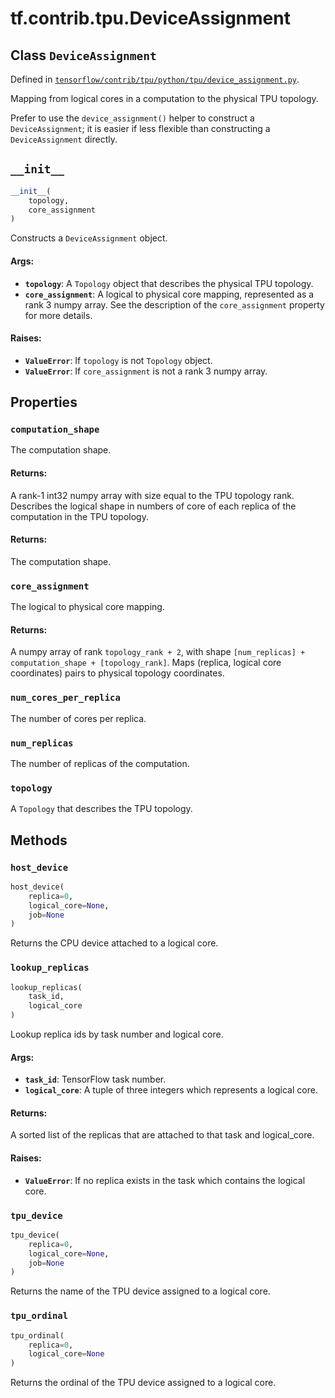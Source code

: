 <div itemscope itemtype="http://developers.google.com/ReferenceObject">
<meta itemprop="name" content="tf.contrib.tpu.DeviceAssignment" />
<meta itemprop="path" content="Stable" />
<meta itemprop="property" content="computation_shape"/>
<meta itemprop="property" content="core_assignment"/>
<meta itemprop="property" content="num_cores_per_replica"/>
<meta itemprop="property" content="num_replicas"/>
<meta itemprop="property" content="topology"/>
<meta itemprop="property" content="__init__"/>
<meta itemprop="property" content="host_device"/>
<meta itemprop="property" content="lookup_replicas"/>
<meta itemprop="property" content="tpu_device"/>
<meta itemprop="property" content="tpu_ordinal"/>
</div>

# tf.contrib.tpu.DeviceAssignment

## Class `DeviceAssignment`





Defined in [`tensorflow/contrib/tpu/python/tpu/device_assignment.py`](https://www.tensorflow.org/code/tensorflow/contrib/tpu/python/tpu/device_assignment.py).

Mapping from logical cores in a computation to the physical TPU topology.

Prefer to use the `device_assignment()` helper to construct a
`DeviceAssignment`; it is easier if less flexible than constructing a
`DeviceAssignment` directly.

<h2 id="__init__"><code>__init__</code></h2>

``` python
__init__(
    topology,
    core_assignment
)
```

Constructs a `DeviceAssignment` object.

#### Args:

* <b>`topology`</b>: A `Topology` object that describes the physical TPU topology.
* <b>`core_assignment`</b>: A logical to physical core mapping, represented as a
    rank 3 numpy array. See the description of the `core_assignment`
    property for more details.


#### Raises:

* <b>`ValueError`</b>: If `topology` is not `Topology` object.
* <b>`ValueError`</b>: If `core_assignment` is not a rank 3 numpy array.



## Properties

<h3 id="computation_shape"><code>computation_shape</code></h3>

The computation shape.

#### Returns:

A rank-1 int32 numpy array with size equal to the TPU topology rank.
Describes the logical shape in numbers of core of each replica of the
computation in the TPU topology.


#### Returns:

The computation shape.

<h3 id="core_assignment"><code>core_assignment</code></h3>

The logical to physical core mapping.

#### Returns:

A numpy array of rank `topology_rank + 2`, with shape
`[num_replicas] + computation_shape + [topology_rank]`. Maps
(replica, logical core coordinates) pairs to physical topology
coordinates.

<h3 id="num_cores_per_replica"><code>num_cores_per_replica</code></h3>

The number of cores per replica.

<h3 id="num_replicas"><code>num_replicas</code></h3>

The number of replicas of the computation.

<h3 id="topology"><code>topology</code></h3>

A `Topology` that describes the TPU topology.



## Methods

<h3 id="host_device"><code>host_device</code></h3>

``` python
host_device(
    replica=0,
    logical_core=None,
    job=None
)
```

Returns the CPU device attached to a logical core.

<h3 id="lookup_replicas"><code>lookup_replicas</code></h3>

``` python
lookup_replicas(
    task_id,
    logical_core
)
```

Lookup replica ids by task number and logical core.

#### Args:

* <b>`task_id`</b>: TensorFlow task number.
* <b>`logical_core`</b>: A tuple of three integers which represents a logical core.

#### Returns:

A sorted list of the replicas that are attached to that task and
logical_core.

#### Raises:

* <b>`ValueError`</b>: If no replica exists in the task which contains the logical
  core.

<h3 id="tpu_device"><code>tpu_device</code></h3>

``` python
tpu_device(
    replica=0,
    logical_core=None,
    job=None
)
```

Returns the name of the TPU device assigned to a logical core.

<h3 id="tpu_ordinal"><code>tpu_ordinal</code></h3>

``` python
tpu_ordinal(
    replica=0,
    logical_core=None
)
```

Returns the ordinal of the TPU device assigned to a logical core.




